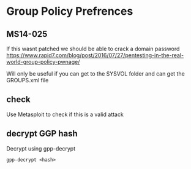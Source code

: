 # Group Policy Prefrences
## MS14-025
If this wasnt patched we should be able to crack a domain password
https://www.rapid7.com/blog/post/2016/07/27/pentesting-in-the-real-world-group-policy-pwnage/

Will only be useful if you can get to the SYSVOL folder and can get the GROUPS.xml file
## check
Use Metasploit to check if this is a valid attack


## decrypt GGP hash
Decrypt using gpp-decrypt
```
gpp-decrypt <hash>
```

